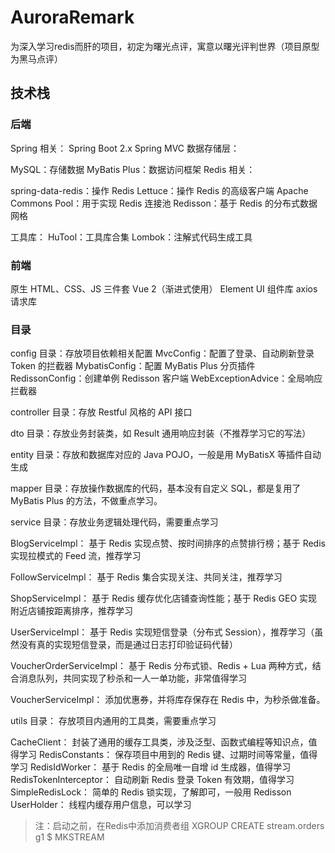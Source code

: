 # AuroraRemark
为深入学习redis而肝的项目，初定为曙光点评，寓意以曙光评判世界（项目原型为黑马点评）

## 技术栈
### 后端
Spring 相关：
Spring Boot 2.x
Spring MVC
数据存储层：

MySQL：存储数据
MyBatis Plus：数据访问框架
Redis 相关：

spring-data-redis：操作 Redis
Lettuce：操作 Redis 的高级客户端
Apache Commons Pool：用于实现 Redis 连接池
Redisson：基于 Redis 的分布式数据网格

工具库：
HuTool：工具库合集
Lombok：注解式代码生成工具

### 前端
原生 HTML、CSS、JS 三件套
Vue 2（渐进式使用）
Element UI 组件库
axios 请求库

### 目录
config 目录：存放项目依赖相关配置
MvcConfig：配置了登录、自动刷新登录 Token 的拦截器
MybatisConfig：配置 MyBatis Plus 分页插件
RedissonConfig：创建单例 Redisson 客户端
WebExceptionAdvice：全局响应拦截器

controller 目录：存放 Restful 风格的 API 接口

dto 目录：存放业务封装类，如 Result 通用响应封装（不推荐学习它的写法）

entity 目录：存放和数据库对应的 Java POJO，一般是用 MyBatisX 等插件自动生成

mapper 目录：存放操作数据库的代码，基本没有自定义 SQL，都是复用了 MyBatis Plus 的方法，不做重点学习。

service 目录：存放业务逻辑处理代码，需要重点学习

BlogServiceImpl：
基于 Redis 实现点赞、按时间排序的点赞排行榜；基于 Redis 实现拉模式的 Feed 流，推荐学习

FollowServiceImpl：
基于 Redis 集合实现关注、共同关注，推荐学习

ShopServiceImpl：
基于 Redis 缓存优化店铺查询性能；基于 Redis GEO 实现附近店铺按距离排序，推荐学习

UserServiceImpl：
基于 Redis 实现短信登录（分布式 Session），推荐学习（虽然没有真的实现短信登录，而是通过日志打印验证码代替）

VoucherOrderServiceImpl：
基于 Redis 分布式锁、Redis + Lua 两种方式，结合消息队列，共同实现了秒杀和一人一单功能，非常值得学习

VoucherServiceImpl：
添加优惠券，并将库存保存在 Redis 中，为秒杀做准备。

utils 目录：
存放项目内通用的工具类，需要重点学习

CacheClient：
封装了通用的缓存工具类，涉及泛型、函数式编程等知识点，值得学习
RedisConstants：
保存项目中用到的 Redis 键、过期时间等常量，值得学习
RedisIdWorker：
基于 Redis 的全局唯一自增 id 生成器，值得学习
RedisTokenInterceptor：
自动刷新 Redis 登录 Token 有效期，值得学习
SimpleRedisLock：
简单的 Redis 锁实现，了解即可，一般用 Redisson
UserHolder：
线程内缓存用户信息，可以学习

>注：启动之前，在Redis中添加消费者组
> XGROUP CREATE stream.orders g1 $ MKSTREAM